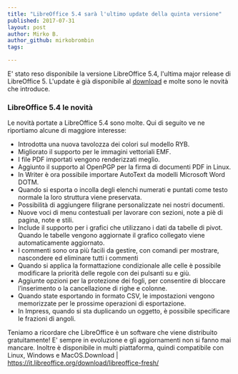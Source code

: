 ```yaml
---
title: "LibreOffice 5.4 sarà l'ultimo update della quinta versione"
published: 2017-07-31
layout: post
author: Mirko B.
author_github: mirkobrombin
tags:

---
```

E' stato reso disponibile la versione LibreOffice 5.4, l'ultima major release di LibreOffice 5. L'update è già disponibile al <a href="https://it.libreoffice.org/download/libreoffice-fresh/" target="_blank" rel="noopener noreferrer">download</a> e molte sono le novità che introduce.<h3><strong>LibreOffice 5.4 le novità</strong></h3>Le novità portate a LibreOffice 5.4 sono molte. Qui di seguito ve ne riportiamo alcune di maggiore interesse:<ul>    <li>Introdotta una nuova tavolozza dei colori sul modello RYB.</li>    <li>Migliorato il supporto per le immagini vettoriali EMF.</li>    <li>I file PDF importati vengono renderizzati meglio.</li>    <li>Aggiunto il supporto al OpenPGP per la firma di documenti PDF in Linux.</li>    <li>In Writer è ora possibile importare AutoText da modelli Microsoft Word DOTM.</li>    <li>Quando si esporta o incolla degli elenchi numerati e puntati come testo normale la loro struttura viene preservata.</li>    <li>Possibilità di aggiungere filigrane personalizzate nei nostri documenti.</li>    <li>Nuove voci di menu contestuali per lavorare con sezioni, note a piè di pagina, note e stili.</li>    <li>Include il supporto per i grafici che utilizzano i dati da tabelle di pivot. Quando le tabelle vengono aggiornate il grafico collegato viene automaticamente aggiornato.</li>    <li>I commenti sono ora più facili da gestire, con comandi per mostrare, nascondere ed eliminare tutti i commenti</li>    <li>Quando si applica la formattazione condizionale alle celle è possibile modificare la priorità delle regole con dei pulsanti su e giù.</li>    <li>Aggiunte opzioni per la protezione dei fogli, per consentire di bloccare l’inserimento o la cancellazione di righe e colonne.</li>    <li>Quando state esportando in formato CSV, le impostazioni vengono memorizzate per le prossime operazioni di esportazione.</li>    <li>In Impress, quando si sta duplicando un oggetto, è possibile specificare le frazioni di angoli.</li></ul>Teniamo a ricordare che LibreOffice è un software che viene distribuito gratuitamente! E' sempre in evoluzione e gli aggiornamenti non si fanno mai mancare. Inoltre è disponibile in multi piattaforma, quindi compatibile con Linux, Windows e MacOS.Download |<a href="https://it.libreoffice.org/download/libreoffice-fresh/"> https://it.libreoffice.org/download/libreoffice-fresh/</a>